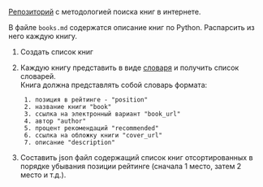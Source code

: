 [Репозиторий](https://github.com/daolf/Most-recommended-programming-books/blob/master/Readme.md) с методологией поиска книг в интернете.

В файле `books.md` содержатся описание книг по Python. Распарсить из него каждую книгу.

1. Создать список книг
2. Каждую книгу представить в виде [словаря](https://docs.python.org/3/library/re.html#re.Match.groupdict) и получить список словарей.  
    Книга должна представлять собой словарь формата:
   
        1. позиция в рейтинге - "position"
        2. название книги "book"
        3. ссылка на электронный вариант "book_url"
        4. автор "author"
        5. процент рекомендаций "recommended"
        6. ссылка на обложку книги "cover_url"
        7. описание "description"
   
3. Составить json файл содержащий список книг отсортированных в порядке убывания позиции рейтинге (сначала 1 место, затем 2 место и т.д.).
